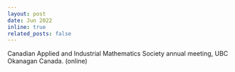```yaml
---
layout: post
date: Jun 2022
inline: true
related_posts: false
---
```


Canadian Applied and Industrial Mathematics Society annual meeting, UBC Okanagan Canada. (online)
 
 